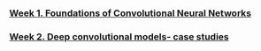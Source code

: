 ### [Week 1. Foundations of Convolutional Neural Networks](Week%201.%20Foundations%20of%20Convolutional%20Neural%20Networks)
### [Week 2. Deep convolutional models- case studies](Week%202.%20Deep%20convolutional%20models-%20case%20studies)
